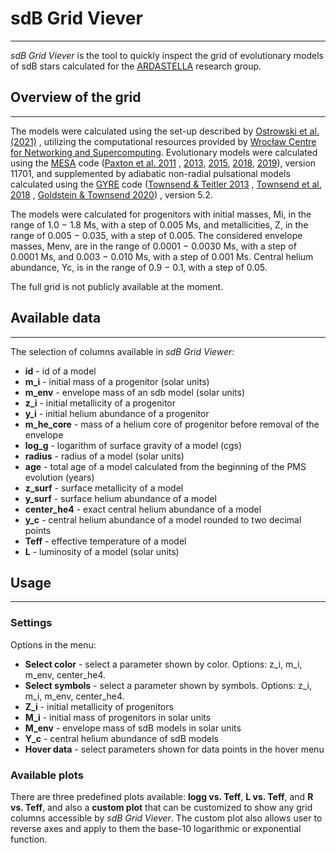 # sdB Grid Viever

***
_sdB Grid Viever_ is the tool to quickly inspect the grid of evolutionary
models of sdB stars calculated for
the [ARDASTELLA](https://ardastella.up.krakow.pl/) research group.

## Overview of the grid

***
The models were calculated using the set-up described
by [Ostrowski et al. (2021)](https://ui.adsabs.harvard.edu/abs/2021MNRAS.503.4646O/abstract)
, utilizing the computational resources provided
by [Wrocław Centre for Networking and Supercomputing](https://www.wcss.pl/en/).
Evolutionary models were calculated using the
[MESA](https://github.com/MESAHub/mesa) code
([Paxton et al. 2011](https://ui.adsabs.harvard.edu/abs/2011ApJS..192....3P/abstract)
,
[2013](https://ui.adsabs.harvard.edu/abs/2013ApJS..208....4P/abstract),
[2015](https://ui.adsabs.harvard.edu/abs/2015ApJS..220...15P/abstract),
[2018](https://ui.adsabs.harvard.edu/abs/2018ApJS..234...34P/abstract),
[2019](https://ui.adsabs.harvard.edu/abs/2019ApJS..243...10P/abstract)),
version 11701, and supplemented by adiabatic non-radial pulsational models
calculated using the [GYRE](https://github.com/rhdtownsend/gyre) code
([Townsend & Teitler 2013](https://ui.adsabs.harvard.edu/abs/2013MNRAS.435.3406T/abstract)
,
[Townsend et al. 2018](https://ui.adsabs.harvard.edu/abs/2018MNRAS.475..879T/abstract)
,
[Goldstein & Townsend 2020](https://ui.adsabs.harvard.edu/abs/2020ApJ...899..116G/abstract))
, version 5.2.

The models were calculated for progenitors with initial masses, Mi, in the
range of 1.0 − 1.8 Ms, with a step of 0.005 Ms, and metallicities, Z, in the
range of 0.005 − 0.035, with a step of 0.005. The considered envelope masses,
Menv, are in the range of 0.0001 − 0.0030 Ms, with a step of 0.0001 Ms, and
0.003 − 0.010 Ms, with a step of 0.001 Ms. Central helium abundance, Yc, is in
the range of 0.9 − 0.1, with a step of 0.05.

The full grid is not publicly available at the moment.

## Available data

***
The selection of columns available in _sdB Grid Viewer_:

* **id** - id of a model
* **m_i** - initial mass of a progenitor (solar units)
* **m_env** - envelope mass of an sdb model (solar units)
* **z_i** - initial metallicity of a progenitor
* **y_i** - initial helium abundance of a progenitor
* **m_he_core** - mass of a helium core of progenitor before removal of the
  envelope
* **log_g** - logarithm of surface gravity of a model (cgs)
* **radius** - radius of a model (solar units)
* **age** - total age of a model calculated from the beginning of the PMS
  evolution (years)
* **z_surf** - surface metallicity of a model
* **y_surf** - surface helium abundance of a model
* **center_he4** - exact central helium abundance of a model
* **y_c** - central helium abundance of a model rounded to two decimal points
* **Teff** - effective temperature of a model
* **L** - luminosity of a model (solar units)

## Usage

***

### Settings

Options in the menu:

* **Select color** - select a parameter shown by color. Options: z_i, m_i,
  m_env, center_he4.
* **Select symbols** - select a parameter shown by symbols. Options: z_i, m_i,
  m_env, center_he4.
* **Z_i** - initial metallicity of progenitors
* **M_i** - initial mass of progenitors in solar units
* **M_env** - envelope mass of sdB models in solar units
* **Y_c** - central helium abundance of sdB models
* **Hover data** - select parameters shown for data points in the hover menu

### Available plots

There are three predefined plots available: **logg vs. Teff**, **L vs. Teff**,
and **R vs. Teff**, and also a **custom plot** that can be customized to show
any grid columns accessible by _sdB Grid Viever_. The custom plot also allows
user to reverse axes and apply to them the base-10 logarithmic or exponential
function.

